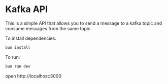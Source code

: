 # Kafka API

This is a simple API that allows you to send a message to a kafka topic and consume messages from the same topic

To install dependencies:
```sh
bun install
```

To run:
```sh
bun run dev
```

open http://localhost:3000
